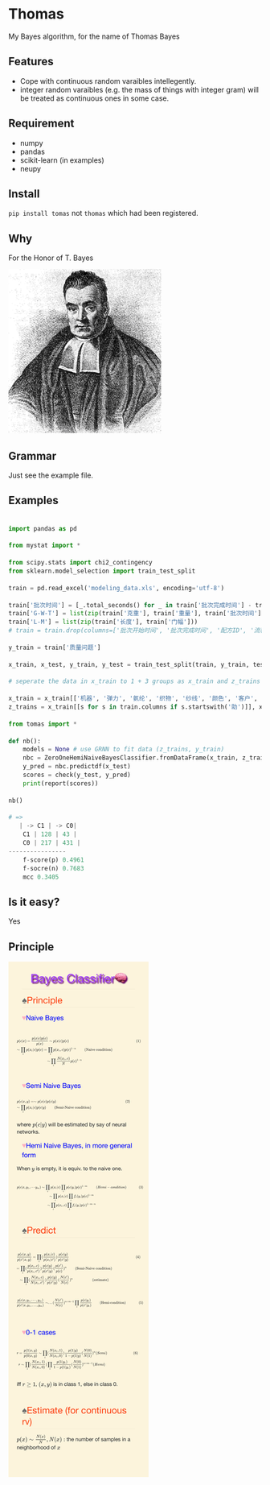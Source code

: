 # Thomas
My Bayes algorithm, for the name of Thomas Bayes

## Features
* Cope with continuous random varaibles intellegently.
* integer random varaibles (e.g. the mass of things with integer gram) will be treated as continuous ones in some case.

## Requirement
* numpy
* pandas
* scikit-learn (in examples)
* neupy

## Install

`pip install tomas`
not `thomas` which had been registered.

## Why
For the Honor of T. Bayes

![](https://github.com/Freakwill/Thomas/blob/master/Thomas_Bayes.gif)


## Grammar
Just see the example file.

## Examples

```python

import pandas as pd

from mystat import *

from scipy.stats import chi2_contingency
from sklearn.model_selection import train_test_split

train = pd.read_excel('modeling_data.xls', encoding='utf-8')

train['批次时间'] = [_.total_seconds() for _ in train['批次完成时间'] - train['批次开始时间']]
train['G-W-T'] = list(zip(train['克重'], train['重量'], train['批次时间']))
train['L-M'] = list(zip(train['长度'], train['门幅']))
# train = train.drop(columns=['批次开始时间', '批次完成时间', '配方ID', '流程卡号', '缸号', '批次时间'])

y_train = train['质量问题']

x_train, x_test, y_train, y_test = train_test_split(train, y_train, test_size=0.2)

# seperate the data in x_train to 1 + 3 groups as x_train and z_trains

x_train = x_train[['机器', '弹力', '氨纶', '织物', '纱线', '颜色', '客户', '月份', 'L-M', 'G-W-T']]
z_trains = x_train[[s for s in train.columns if s.startswith('助')]], x_train[[s for s in train.columns if s.startswith('染')]], x_train[[s for s in train.columns if s.startswith('光')]]

from tomas import *

def nb():
    models = None # use GRNN to fit data (z_trains, y_train)
    nbc = ZeroOneHemiNaiveBayesClassifier.fromDataFrame(x_train, z_trains, y_train, models)
    y_pred = nbc.predictdf(x_test)
    scores = check(y_test, y_pred)
    print(report(scores))

nb()

# =>
   | -> C1 | -> C0|
    C1 | 128 | 43 |
    C0 | 217 | 431 |
----------------
    f-score(p) 0.4961
    f-socre(n) 0.7683
    mcc 0.3405
```

## Is it easy?
Yes

## Principle

![](https://github.com/Freakwill/Thomas/blob/master/README.png)
